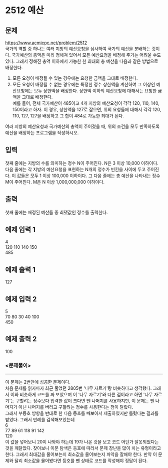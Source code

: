 # 2512 예산

## 문제
https://www.acmicpc.net/problem/2512  
국가의 역할 중 하나는 여러 지방의 예산요청을 심사하여 국가의 예산을 분배하는 것이다. 국가예산의 총액은 미리 정해져 있어서 모든 예산요청을 배정해 주기는 어려울 수도 있다. 그래서 정해진 총액 이하에서 가능한 한 최대의 총 예산을 다음과 같은 방법으로 배정한다.  
  
   1. 모든 요청이 배정될 수 있는 경우에는 요청한 금액을 그대로 배정한다.  
   2. 모든 요청이 배정될 수 없는 경우에는 특정한 정수 상한액을 계산하여 그 이상인 예산요청에는 모두 상한액을 배정한다. 상한액 이하의 예산요청에 대해서는 요청한 금액을 그대로 배정한다.  
예를 들어, 전체 국가예산이 485이고 4개 지방의 예산요청이 각각 120, 110, 140, 150이라고 하자. 이 경우, 상한액을 127로 잡으면, 위의 요청들에 대해서 각각 120, 110, 127, 127을 배정하고 그 합이 484로 가능한 최대가 된다.  
  
여러 지방의 예산요청과 국가예산의 총액이 주어졌을 때, 위의 조건을 모두 만족하도록 예산을 배정하는 프로그램을 작성하시오.

## 입력
첫째 줄에는 지방의 수를 의미하는 정수 N이 주어진다. N은 3 이상 10,000 이하이다. 다음 줄에는 각 지방의 예산요청을 표현하는 N개의 정수가 빈칸을 사이에 두고 주어진다. 이 값들은 모두 1 이상 100,000 이하이다. 그 다음 줄에는 총 예산을 나타내는 정수 M이 주어진다. M은 N 이상 1,000,000,000 이하이다. 

## 출력
첫째 줄에는 배정된 예산들 중 최댓값인 정수를 출력한다. 

## 예제 입력 1
4  
120 110 140 150  
485

## 예제 출력 1
127

## 예제 입력 2
5  
70 80 30 40 100  
450

## 예제 출력 2
100

### <문제풀이>
- - -
이 문제는 2번만에 성공한 문제이다.  
처음 문제를 읽자마자 최근 풀었던 2805번 '나무 자르기'랑 비슷하다고 생각했다. 그래서 이와 비슷하게 코드를 짜 보았으며 이 '나무 자르기'와 다른 점이라고 하면 '나무 자르기'는 구할려는 정수보다 입력한 값이 크다면 뺀 나머지를 사용하지만, 이 문제는 뺀 나머지가 아닌 나머지를 버리고 구할려는 정수를 사용한다는 점이 달랐다.  
그래서 부등호 방향을 반대로 한 다음 등호를 빼보아서 제출하였지만 틀렸다는 결과를 받았다. 그래서 반례를 검색해보았는데  
6  
77 89 61 118 91 142  
120  
이 값을 넣어보니 20이 나와야 하는데 19가 나온 것을 보고 코드 어딘가 잘못되었다는 것을 깨달았다. 찾아보니 이분 탐색은 등호에 따라서 문제 장난을 많이 치는 유형이라고 한다. 그래서 최대값을 물어보는지 최소값을 물어보는지 파악을 잘해야 한다. 만약 이 문제와 달리 최소값을 물어봤다면 등호를 뺀 상태로 코드를 작성해야 정답이 된다.